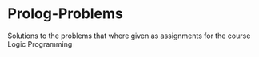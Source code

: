 # Prolog-Problems

Solutions to the problems that where given as assignments for the course Logic Programming
